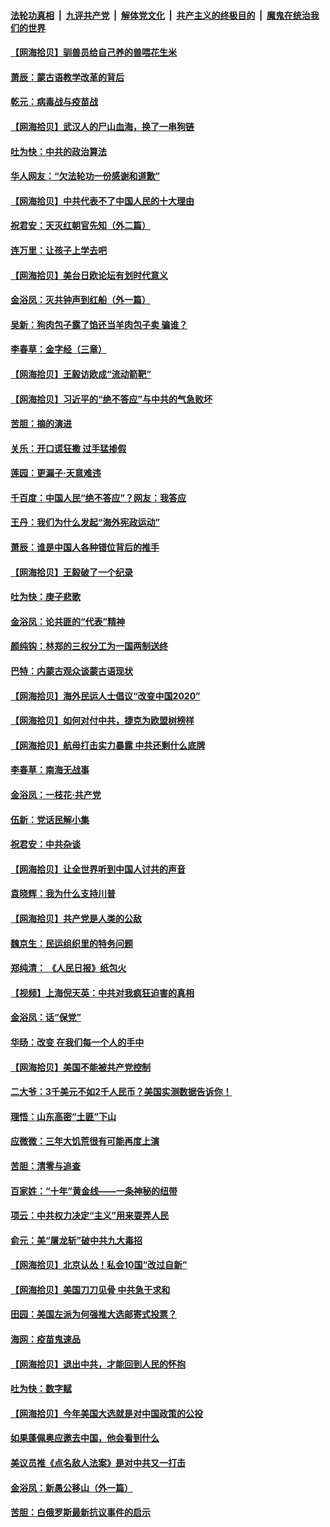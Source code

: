 ####  [法轮功真相](../../../../basic/blob/master/README.md?t=09110202) &nbsp;|&nbsp; [九评共产党](../../../../9ping.md/blob/master/README.md?t=09110202) &nbsp;|&nbsp; [解体党文化](../../../../jtdwh.md/blob/master/README.md?t=09110202)  &nbsp;|&nbsp; [共产主义的终极目的](../../../../gczydzjmd.md/blob/master/README.md?t=09110202) &nbsp;|&nbsp; [魔鬼在统治我们的世界](../../../../mgztzwmdsj.md/blob/master/README.md?t=09110202) 

#### [【网海拾贝】驯兽员给自己养的兽喂花生米](../pages/nsc993/n12393919.md?t=09110202) 

#### [萧辰：蒙古语教学改革的背后](../pages/nsc993/n12393677.md?t=09110202) 

#### [乾元：病毒战与疫苗战](../pages/nsc993/n12393107.md?t=09110202) 

#### [【网海拾贝】武汉人的尸山血海，换了一串狗链](../pages/nsc993/n12393043.md?t=09110202) 

#### [吐为快：中共的政治算法](../pages/nsc993/n12390506.md?t=09110202) 

#### [华人网友：“欠法轮功一份感谢和道歉”](../pages/nsc993/n12390098.md?t=09110202) 

#### [【网海拾贝】中共代表不了中国人民的十大理由](../pages/nsc993/n12388155.md?t=09110202) 

#### [祝君安：天灭红朝官先知（外二篇）](../pages/nsc993/n12387957.md?t=09110202) 

#### [连万里：让孩子上学去吧](../pages/nsc993/n12385309.md?t=09110202) 

#### [【网海拾贝】美台日欧论坛有划时代意义](../pages/nsc993/n12385232.md?t=09110202) 

#### [金浴凤：灭共钟声到红船（外一篇）](../pages/nsc993/n12385154.md?t=09110202) 

#### [吴新：狗肉包子露了馅还当羊肉包子卖 骗谁？](../pages/nsc993/n12385133.md?t=09110202) 

#### [李春草：金字经（三章）](../pages/nsc993/n12383691.md?t=09110202) 

#### [【网海拾贝】王毅访欧成“流动箭靶”](../pages/nsc993/n12383338.md?t=09110202) 

#### [【网海拾贝】习近平的“绝不答应”与中共的气急败坏](../pages/nsc993/n12382819.md?t=09110202) 

#### [苦胆：摘的演进](../pages/nsc993/n12382619.md?t=09110202) 

#### [关乐：开口谎狂撒 过手猛掺假](../pages/nsc993/n12382604.md?t=09110202) 

#### [莲园：更漏子‧天意难违](../pages/nsc993/n12382598.md?t=09110202) 

#### [千百度：中国人民“绝不答应”？网友：我答应](../pages/nsc993/n12382024.md?t=09110202) 

#### [王丹：我们为什么发起“海外宪政运动”](../pages/nsc993/n12380286.md?t=09110202) 

#### [萧辰：谁是中国人各种错位背后的推手](../pages/nsc993/n12379800.md?t=09110202) 

#### [【网海拾贝】王毅破了一个纪录](../pages/nsc993/n12379251.md?t=09110202) 

#### [吐为快：庚子悲歌](../pages/nsc993/n12378821.md?t=09110202) 

#### [金浴凤：论共匪的“代表”精神](../pages/nsc993/n12377546.md?t=09110202) 

#### [颜纯钩：林郑的三权分工为一国两制送终](../pages/nsc993/n12377306.md?t=09110202) 

#### [巴特：内蒙古观众谈蒙古语现状](../pages/nsc993/n12376923.md?t=09110202) 

#### [【网海拾贝】海外民运人士倡议“改变中国2020”](../pages/nsc993/n12376682.md?t=09110202) 

#### [【网海拾贝】如何对付中共，捷克为欧盟树榜样](../pages/nsc993/n12374209.md?t=09110202) 

#### [【网海拾贝】航母打击实力暴露 中共还剩什么底牌](../pages/nsc993/n12371825.md?t=09110202) 

#### [李春草：南海无战事](../pages/nsc993/n12371159.md?t=09110202) 

#### [金浴凤：一枝花·共产党](../pages/nsc993/n12368757.md?t=09110202) 

#### [伍新：党话民解小集](../pages/nsc993/n12366907.md?t=09110202) 

#### [祝君安：中共杂谈](../pages/nsc993/n12366076.md?t=09110202) 

#### [【网海拾贝】让全世界听到中国人讨共的声音](../pages/nsc993/n12365569.md?t=09110202) 

#### [袁晓辉：我为什么支持川普](../pages/nsc993/n12362670.md?t=09110202) 

#### [【网海拾贝】共产党是人类的公敌](../pages/nsc993/n12363182.md?t=09110202) 

#### [魏京生：民运组织里的特务问题](../pages/nsc993/n12363010.md?t=09110202) 

#### [郑纯清： 《人民日报》纸包火](../pages/nsc993/n12362706.md?t=09110202) 

#### [【视频】上海倪天英：中共对我疯狂迫害的真相](../pages/nsc993/n12356341.md?t=09110202) 

#### [金浴凤：话“保党”](../pages/nsc993/n12361867.md?t=09110202) 

#### [华旸：改变 在我们每一个人的手中](../pages/nsc993/n12361774.md?t=09110202) 

#### [【网海拾贝】美国不能被共产党控制](../pages/nsc993/n12360271.md?t=09110202) 

#### [二大爷：3千美元不如2千人民币？美国实测数据告诉你！](../pages/nsc993/n12358563.md?t=09110202) 

#### [理悟：山东高密“土匪”下山](../pages/nsc993/n12358535.md?t=09110202) 

#### [应微微：三年大饥荒很有可能再度上演](../pages/nsc993/n12358523.md?t=09110202) 

#### [苦胆：清零与追查](../pages/nsc993/n12358501.md?t=09110202) 

#### [百家姓：“十年”黄金线——一条神秘的纽带](../pages/nsc993/n12358319.md?t=09110202) 

#### [项云：中共权力决定“主义”用来耍弄人民](../pages/nsc993/n12358172.md?t=09110202) 

#### [俞元：美“屠龙斩”破中共九大毒招](../pages/nsc993/n12357822.md?t=09110202) 

#### [【网海拾贝】北京认怂！私会10国“改过自新”](../pages/nsc993/n12357784.md?t=09110202) 

#### [【网海拾贝】美国刀刀见骨 中共急于求和](../pages/nsc993/n12355511.md?t=09110202) 

#### [田园：美国左派为何强推大选邮寄式投票？](../pages/nsc993/n12352963.md?t=09110202) 

#### [海网：疫苗鬼速品](../pages/nsc993/n12354438.md?t=09110202) 

#### [【网海拾贝】退出中共，才能回到人民的怀抱](../pages/nsc993/n12352634.md?t=09110202) 

#### [吐为快：数字赋](../pages/nsc993/n12352317.md?t=09110202) 

#### [【网海拾贝】今年美国大选就是对中国政策的公投](../pages/nsc993/n12350973.md?t=09110202) 

#### [如果蓬佩奥应邀去中国，他会看到什么](../pages/nsc993/n12350945.md?t=09110202) 

#### [美议员推《点名敌人法案》是对中共又一打击](../pages/nsc993/n12350765.md?t=09110202) 

#### [金浴凤：新愚公移山（外一篇）](../pages/nsc993/n12350253.md?t=09110202) 

#### [苦胆：白俄罗斯最新抗议事件的启示](../pages/nsc993/n12349989.md?t=09110202) 

